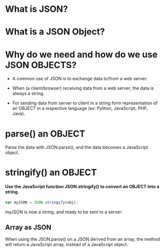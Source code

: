 # What is JSON? 


# What is a JSON Object?


# Why do we need and how do we use JSON OBJECTS?

* A common use of JSON is to exchange data to/from a web server.

* When (a client/browser) receiving data from a web server, the data is always a string.

* For sending data from server to client in a string form representation of an OBJECT in a respective language (ex: Python, JavaScript, PHP, Java).

# parse() an OBJECT

Parse the data with JSON.parse(), and the data becomes a JavaScript object.



# stringify() an OBJECT

#### Use the JavaScript function JSON.stringify() to convert an OBJECT into a string.

```javascript
var myJSON = JSON.stringify(obj);
```

myJSON is now a string, and ready to be sent to a server:



## Array as JSON

When using the JSON.parse() on a JSON derived from an array, the method will return a JavaScript array, instead of a JavaScript object.
